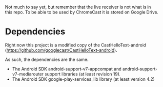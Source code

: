 Not much to say yet, but remember that the live receiver is not what is in this repo. To be able to be used by ChromeCast it is stored on Google Drive.

Dependencies
============

Right now this project is a modified copy of the CastHelloText-android (https://github.com/googlecast/CastHelloText-android).

As such, the dependencies are the same.

* The Android SDK android-support-v7-appcompat and android-support-v7-mediarouter support libraries (at least revision 19).
* The Android SDK google-play-services_lib library (at least version 4.2)
